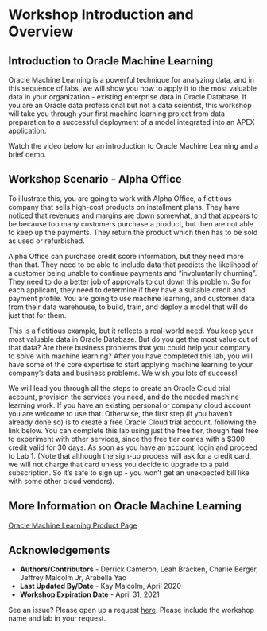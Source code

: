 # Workshop Introduction and Overview #

## Introduction to Oracle Machine Learning ##

Oracle Machine Learning is a powerful technique for analyzing data, and in this sequence of labs, we will show you how to apply it to the most valuable data in your organization - existing enterprise data in Oracle Database. If you are an Oracle data professional but not a data scientist, this workshop will take you through your first machine learning project from data preparation to a successful deployment of a model integrated into an APEX application.

Watch the video below for an introduction to Oracle Machine Learning and a brief demo.

[](youtube:MMfgcD3sC9I)

## Workshop Scenario - Alpha Office

To illustrate this, you are going to work with Alpha Office, a fictitious company that sells high-cost products on installment plans. They have noticed that revenues and margins are down somewhat, and that appears to be because too many customers purchase a product, but then are not able to keep up the payments. They return the product which then has to be sold as used or refurbished.

Alpha Office can purchase credit score information, but they need more than that. They need to be able to include data that predicts the likelihood of a customer being unable to continue payments and “involuntarily churning”. They need to do a better job of approvals to cut down this problem. So for each applicant, they need to determine if they have a suitable credit and payment profile. You are going to use machine learning, and customer data from their data warehouse, to build, train, and deploy a model that will do just that for them.

This is a fictitious example, but it reflects a real-world need. You keep your most valuable data in Oracle Database. But do you get the most value out of that data? Are there business problems that you could help your company to solve with machine learning? After you have completed this lab, you will have some of the core expertise to start applying machine learning to your company’s data and business problems. We wish you lots of success!

We will lead you through all the steps to create an Oracle Cloud trial account, provision the services you need, and do the needed machine learning work. If you have an existing personal or company cloud account you are welcome to use that. Otherwise, the first step (if you haven’t already done so) is to create a free Oracle Cloud trial account, following the link below. You can complete this lab using just the free tier, though feel free to experiment with other services, since the free tier comes with a $300 credit valid for 30 days. As soon as you have an account, login and proceed to Lab 1. (Note that although the sign-up process will ask for a credit card, we will not charge that card unless you decide to upgrade to a paid subscription. So it’s safe to sign up - you won’t get an unexpected bill like with some other cloud vendors).

## More Information on Oracle Machine Learning

[Oracle Machine Learning Product Page](https://www.oracle.com/database/technologies/datawarehouse-bigdata/machine-learning.html)

## Acknowledgements

- **Authors/Contributors** - Derrick Cameron, Leah Bracken, Charlie Berger, Jeffrey Malcolm Jr, Arabella Yao
- **Last Updated By/Date** - Kay Malcolm, April 2020
- **Workshop Expiration Date** - April 31, 2021

See an issue?  Please open up a request [here](https://github.com/oracle/learning-library/issues).   Please include the workshop name and lab in your request.

